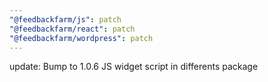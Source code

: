 ```yaml
---
"@feedbackfarm/js": patch
"@feedbackfarm/react": patch
"@feedbackfarm/wordpress": patch
---
```


update: Bump to 1.0.6 JS widget script in differents package
